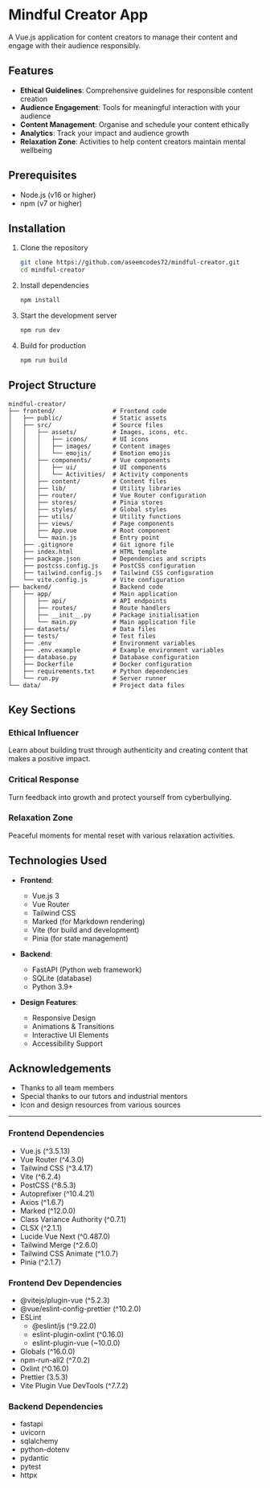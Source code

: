 # Mindful Creator App

A Vue.js application for content creators to manage their content and engage with their audience responsibly.

## Features

- **Ethical Guidelines**: Comprehensive guidelines for responsible content creation
- **Audience Engagement**: Tools for meaningful interaction with your audience
- **Content Management**: Organise and schedule your content ethically
- **Analytics**: Track your impact and audience growth
- **Relaxation Zone**: Activities to help content creators maintain mental wellbeing

## Prerequisites

- Node.js (v16 or higher)
- npm (v7 or higher)

## Installation

1. Clone the repository
   ```bash
   git clone https://github.com/aseemcodes72/mindful-creator.git
   cd mindful-creator
   ```

2. Install dependencies
   ```bash
   npm install
   ```

3. Start the development server
   ```bash
   npm run dev
   ```

4. Build for production
   ```bash
   npm run build
   ```

## Project Structure

```
mindful-creator/
├── frontend/                # Frontend code
│   ├── public/              # Static assets
│   ├── src/                 # Source files
│   │   ├── assets/          # Images, icons, etc.
│   │   │   ├── icons/       # UI icons
│   │   │   ├── images/      # Content images
│   │   │   └── emojis/      # Emotion emojis
│   │   ├── components/      # Vue components
│   │   │   ├── ui/          # UI components
│   │   │   └── Activities/  # Activity components
│   │   ├── content/         # Content files
│   │   ├── lib/             # Utility libraries
│   │   ├── router/          # Vue Router configuration
│   │   ├── stores/          # Pinia stores
│   │   ├── styles/          # Global styles
│   │   ├── utils/           # Utility functions
│   │   ├── views/           # Page components
│   │   ├── App.vue          # Root component
│   │   └── main.js          # Entry point
│   ├── .gitignore           # Git ignore file
│   ├── index.html           # HTML template
│   ├── package.json         # Dependencies and scripts
│   ├── postcss.config.js    # PostCSS configuration
│   ├── tailwind.config.js   # Tailwind CSS configuration
│   └── vite.config.js       # Vite configuration
├── backend/                 # Backend code
│   ├── app/                 # Main application
│   │   ├── api/             # API endpoints
│   │   ├── routes/          # Route handlers
│   │   ├── __init__.py      # Package initialisation
│   │   └── main.py          # Main application file
│   ├── datasets/            # Data files
│   ├── tests/               # Test files
│   ├── .env                 # Environment variables
│   ├── .env.example         # Example environment variables
│   ├── database.py          # Database configuration
│   ├── Dockerfile           # Docker configuration
│   ├── requirements.txt     # Python dependencies
│   └── run.py               # Server runner
└── data/                    # Project data files
```

## Key Sections

### Ethical Influencer
Learn about building trust through authenticity and creating content that makes a positive impact.

### Critical Response
Turn feedback into growth and protect yourself from cyberbullying.

### Relaxation Zone
Peaceful moments for mental reset with various relaxation activities.

## Technologies Used

- **Frontend**:
  - Vue.js 3
  - Vue Router
  - Tailwind CSS
  - Marked (for Markdown rendering)
  - Vite (for build and development)
  - Pinia (for state management)

- **Backend**:
  - FastAPI (Python web framework)
  - SQLite (database)
  - Python 3.9+

- **Design Features**:
  - Responsive Design
  - Animations & Transitions
  - Interactive UI Elements
  - Accessibility Support

## Acknowledgements

- Thanks to all team members
- Special thanks to our tutors and industrial mentors
- Icon and design resources from various sources

---

### Frontend Dependencies
- Vue.js (^3.5.13)
- Vue Router (^4.3.0)
- Tailwind CSS (^3.4.17)
- Vite (^6.2.4)
- PostCSS (^8.5.3)
- Autoprefixer (^10.4.21)
- Axios (^1.6.7)
- Marked (^12.0.0)
- Class Variance Authority (^0.7.1)
- CLSX (^2.1.1)
- Lucide Vue Next (^0.487.0)
- Tailwind Merge (^2.6.0)
- Tailwind CSS Animate (^1.0.7)
- Pinia (^2.1.7)

### Frontend Dev Dependencies
- @vitejs/plugin-vue (^5.2.3)
- @vue/eslint-config-prettier (^10.2.0)
- ESLint
  - @eslint/js (^9.22.0)
  - eslint-plugin-oxlint (^0.16.0)
  - eslint-plugin-vue (~10.0.0)
- Globals (^16.0.0)
- npm-run-all2 (^7.0.2)
- Oxlint (^0.16.0)
- Prettier (3.5.3)
- Vite Plugin Vue DevTools (^7.7.2)

### Backend Dependencies
- fastapi
- uvicorn
- sqlalchemy
- python-dotenv
- pydantic
- pytest
- httpx 